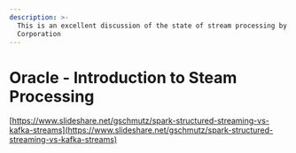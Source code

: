 ```yaml
---
description: >-
  This is an excellent discussion of the state of stream processing by Oracle
  Corporation
---
```


# Oracle - Introduction to Steam Processing

[https://www.slideshare.net/gschmutz/spark-structured-streaming-vs-kafka-streams](https://www.slideshare.net/gschmutz/spark-structured-streaming-vs-kafka-streams)

